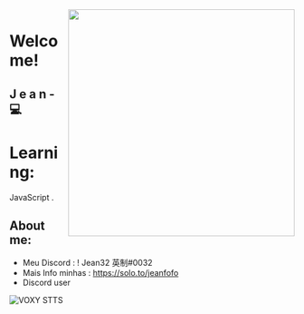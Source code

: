 

<!--
**Duconx/Duconx** is a :sparkles: _special_ :sparkles: repository because its `README.md` (this file) appears on your GitHub profile.

Here are some ideas to get you started:

- :telescope: I’m currently working on ...
- :seedling: I’m currently learning ...
- :people_with_bunny_ears_partying: I’m looking to collaborate on ...
- :thinking: I’m looking for help with ...
- :speech_balloon: Ask me about ...
- :mailbox: How to reach me: ...
- :smile: Pronouns: ...
- :zap: Fun fact: ...
-->

<img align="right" width="400" height="400" src="https://cdn.discordapp.com/attachments/858823842956836944/867075727840772176/Void_Design.gif">

# Welcome!

## J e a n - :computer: 

# Learning:
JavaScript . 



## About me:
- Meu Discord : ! Jean32  英制#0032
- Mais Info minhas : https://solo.to/jeanfofo
- Discord user



![VOXY STTS](https://github-readme-stats.vercel.app/api?username=VoxyzinX&show_icons=true&theme=default)

